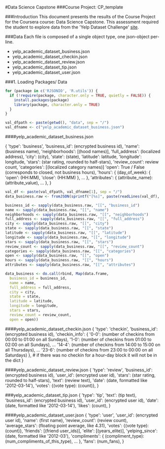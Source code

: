 
#Data Science Capstone
###Course Project: CP_template


###Introduction
This document presents the results of the Course Project for the Coursera course: Data Science Capstone. This assessment required the student to explore data from the 'Yelp Dataset Challenge' [site](http://www.yelp.com/dataset_challenge).


###Data
Each file is composed of a single object type, one json-object per-line.

* yelp_academic_dataset_business.json
* yelp_academic_dataset_checkin.json
* yelp_academic_dataset_review.json
* yelp_academic_dataset_tip.json
* yelp_academic_dataset_user.json


###1. Loading Packages/ Data

```r
for (package in c('RJSONIO', 'R.utils')) {
  if (!require(package, character.only = TRUE, quietly = FALSE)) {
    install.packages(package)
    library(package, character.only = TRUE)
  }
}

val_dfpath <- paste(getwd(), "data", sep = "/")
val_dfname <- c("yelp_academic_dataset_business.json")
```

####yelp_academic_dataset_business.json

{
    'type': 'business',
    'business_id': (encrypted business id),
    'name': (business name),
    'neighborhoods': [(hood names)],
    'full_address': (localized address),
    'city': (city),
    'state': (state),
    'latitude': latitude,
    'longitude': longitude,
    'stars': (star rating, rounded to half-stars),
    'review_count': review count,
    'categories': [(localized category names)]
    'open': True / False (corresponds to closed, not business hours),
    'hours': {
        (day_of_week): {
            'open': (HH:MM),
            'close': (HH:MM)
        },
        ...
    },
    'attributes': {
        (attribute_name): (attribute_value),
        ...
    },
}

```r
val_df <- paste(val_dfpath, val_dfname[1], sep = "/")
data_business.raw <- fromJSON(sprintf("[%s]", paste(readLines(val_df), collapse=",")))

business_id <- sapply(data_business.raw, "[[", "business_id")
name <- sapply(data_business.raw, "[[", "name")
neighborhoods <- sapply(data_business.raw, "[[", "neighborhoods")
full_address <- sapply(data_business.raw, "[[", "full_address")
city <- sapply(data_business.raw, "[[", "city")
state <- sapply(data_business.raw, "[[", "state")
latitude <- sapply(data_business.raw, "[[", "latitude")
longitude <- sapply(data_business.raw, "[[", "longitude")
stars <- sapply(data_business.raw, "[[", "stars")
review_count <- sapply(data_business.raw, "[[", "review_count")
categories <- sapply(data_business.raw, "[[", "categories")
open <- sapply(data_business.raw, "[[", "open")
hours <- sapply(data_business.raw, "[[", "hours")
attributes <- sapply(data_business.raw, "[[", "attributes")

data_business <- do.call(rbind, Map(data.frame, 
  business_id = business_id, 
  name = name, 
  full_address = full_address,
  city = city,
  state = state,
  latitude = latitude,
  longitude = longitude,
  stars = stars,
  review_count = review_count,
  open = open))
```


####yelp_academic_dataset_checkin.json
{
    'type': 'checkin',
    'business_id': (encrypted business id),
    'checkin_info': {
        '0-0': (number of checkins from 00:00 to 01:00 on all Sundays),
        '1-0': (number of checkins from 01:00 to 02:00 on all Sundays),
        ...
        '14-4': (number of checkins from 14:00 to 15:00 on all Thursdays),
        ...
        '23-6': (number of checkins from 23:00 to 00:00 on all Saturdays)
    }, # if there was no checkin for a hour-day block it will not be in the dict
}


####yelp_academic_dataset_review.json
{
    'type': 'review',
    'business_id': (encrypted business id),
    'user_id': (encrypted user id),
    'stars': (star rating, rounded to half-stars),
    'text': (review text),
    'date': (date, formatted like '2012-03-14'),
    'votes': {(vote type): (count)},
}


###yelp_academic_dataset_tip.json
{
    'type': 'tip',
    'text': (tip text),
    'business_id': (encrypted business id),
    'user_id': (encrypted user id),
    'date': (date, formatted like '2012-03-14'),
    'likes': (count),
}


####yelp_academic_dataset_user.json
{
    'type': 'user',
    'user_id': (encrypted user id),
    'name': (first name),
    'review_count': (review count),
    'average_stars': (floating point average, like 4.31),
    'votes': {(vote type): (count)},
    'friends': [(friend user_ids)],
    'elite': [(years_elite)],
    'yelping_since': (date, formatted like '2012-03'),
    'compliments': {
        (compliment_type): (num_compliments_of_this_type),
        ...
    },
    'fans': (num_fans),
}



